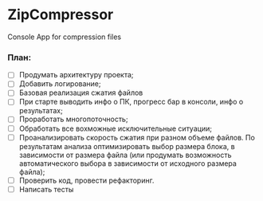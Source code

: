 # ZipCompressor
Console App for compression files  
### План: 
- [ ] Продумать архитектуру проекта;
- [ ] Добавить логирование;
- [ ] Базовая реализация сжатия файлов
- [ ] При старте выводить инфо о ПК, прогресс бар в консоли, инфо о результатах;
- [ ] Проработать многопоточность;
- [ ] Обработать все вохможные исключительные ситуации;
- [ ] Проанализировать скорость сжатия при разном объеме файлов. По результатам анализа оптимизировать выбор размера блока, в зависимости от размера файла (или продумать возможность автоматического выбора в зависимости от исходного размера файла);
- [ ] Проверить код, провести рефакторинг.
- [ ] Написать тесты
